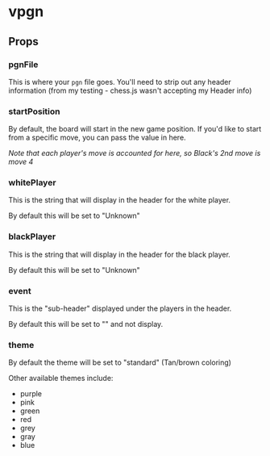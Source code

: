 # vpgn

## Props

### pgnFile

This is where your `pgn` file goes. You'll need to strip out any header information (from my testing - chess.js wasn't accepting my Header info)

### startPosition

By default, the board will start in the new game position. If you'd like to start from a specific move, you can pass the value in here.

_Note that each player's move is accounted for here, so Black's 2nd move is move 4_

### whitePlayer

This is the string that will display in the header for the white player.

By default this will be set to "Unknown"

### blackPlayer

This is the string that will display in the header for the black player.

By default this will be set to "Unknown"

### event

This is the "sub-header" displayed under the players in the header.

By default this will be set to "" and not display.

### theme

By default the theme will be set to "standard" (Tan/brown coloring)

Other available themes include:

- purple
- pink
- green
- red
- grey
- gray
- blue
